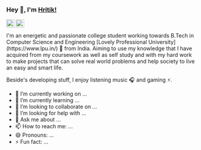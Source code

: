 ### Hey 👋, I'm [Hritik!](https://www.linkedin.com/in/hritik7080/)
<a href="https://www.linkedin.com/in/hritik7080/">
  <img align="left" alt="Hritik's LinkdeIN" width="22px" src="https://cdn.jsdelivr.net/npm/simple-icons@v3/icons/linkedin.svg" /></a>
 <a href="https://www.kaggle.com/hritik7080">
  <img align="left" alt="Hritik's Kaggle" width="22px" src="https://cdn.jsdelivr.net/npm/simple-icons@v3/icons/kaggle.svg" />
</a><br><br>
I'm an energetic and passionate college student working towards B.Tech in Computer Science and Engineering [Lovely Professional University](https://www.lpu.in/) 🚀 from India. Aiming to use my knowledge that I have acquired from my coursework as well as self study and with my hard work to make projects that can solve real world problems and help society to live an easy and smart life.

Beside's developing stuff, I enjoy listening music 🎧 and gaming ⚡️.


- 🔭 I’m currently working on ...
- 🌱 I’m currently learning ...
- 👯 I’m looking to collaborate on ...
- 🤔 I’m looking for help with ...
- 💬 Ask me about ...
- 📫 How to reach me: ...
- 😄 Pronouns: ...
- ⚡ Fun fact: ...

